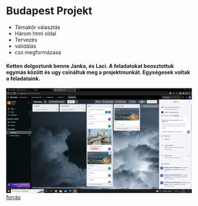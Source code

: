 # Budapest Projekt
- Témakör választás
- Három html oldal
- Tervezés
- validálás
- css megformázasa
#### Ketten dolgoztunk benne Janka, és Laci. A feladatokat beosztottuk egymás között és ugy csináltuk meg a projektmunkát. Egységesek voltak a feladataink.
![Trelló](trello.png)
[forrás](https://hu.wikipedia.org/wiki/Budapest)


